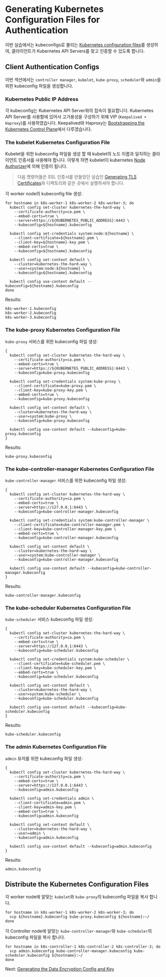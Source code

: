 # Generating Kubernetes Configuration Files for Authentication

이번 실습에서는 kubeconfigs로 불리는 [Kubernetes configuration files](https://kubernetes.io/docs/concepts/configuration/organize-cluster-access-kubeconfig/)를 생성하여, 클라이언트가 Kubernetes API Servers를 찾고 인증할 수 있도록 합니다.

## Client Authentication Configs

이번 섹션에서는 `controller manager`, `kubelet`, `kube-proxy`, `scheduler`와 `admin`을 위한 kubeconfig 파일을 생성합니다.

### Kubernetes Public IP Address

각 kubeconfig는 Kubernetes API Server와의 접속이 필요합니다. Kubernetes API Server를 사용함에 있어서 고가용성을 구성하기 위해 VIP (`Keepalived + Haproxy`)를 사용하였습니다.
Keepalived와 Haproxy는 [Bootstrapping the Kubernetes Control Plane](08-bootstrapping-kubernetes-controllers.md)에서 다루겠습니다.

### The kubelet Kubernetes Configuration File

Kubelet을 위한 kubeconfig 파일을 생성 할 때 kubelet의 노드 이름과 일치하는 클라이언트 인증서를 사용해야 합니다. 이렇게 하면 kubelet이 kubernetes [Node Authorizer](https://kubernetes.io/docs/admin/authorization/node/)에 의해 인증이 됩니다.


> 다음 명령어들은 SSL 인증서를 만들었던 실습인 [Generating TLS Certificates](04-certificate-authority.md)와 디렉토리와 같은 곳에서 실행하셔야 합니다.

각 worker node의 kubeconfig file 생성:

```
for hostname in k8s-worker-1 k8s-worker-2 k8s-worker-3; do
  kubectl config set-cluster kubernetes-the-hard-way \
    --certificate-authority=ca.pem \
    --embed-certs=true \
    --server=https://${KUBERNETES_PUBLIC_ADDRESS}:6443 \
    --kubeconfig=${hostname}.kubeconfig

  kubectl config set-credentials system:node:${hostname} \
    --client-certificate=${hostname}.pem \
    --client-key=${hostname}-key.pem \
    --embed-certs=true \
    --kubeconfig=${hostname}.kubeconfig

  kubectl config set-context default \
    --cluster=kubernetes-the-hard-way \
    --user=system:node:${hostname} \
    --kubeconfig=${hostname}.kubeconfig

  kubectl config use-context default --kubeconfig=${hostname}.kubeconfig
done
```

Results:

```
k8s-worker-1.kubeconfig
k8s-worker-2.kubeconfig
k8s-worker-3.kubeconfig
```

### The kube-proxy Kubernetes Configuration File

`kube-proxy` 서비스를 위한 kubeconfig 파일 생성:

```
{
  kubectl config set-cluster kubernetes-the-hard-way \
    --certificate-authority=ca.pem \
    --embed-certs=true \
    --server=https://${KUBERNETES_PUBLIC_ADDRESS}:6443 \
    --kubeconfig=kube-proxy.kubeconfig

  kubectl config set-credentials system:kube-proxy \
    --client-certificate=kube-proxy.pem \
    --client-key=kube-proxy-key.pem \
    --embed-certs=true \
    --kubeconfig=kube-proxy.kubeconfig

  kubectl config set-context default \
    --cluster=kubernetes-the-hard-way \
    --user=system:kube-proxy \
    --kubeconfig=kube-proxy.kubeconfig

  kubectl config use-context default --kubeconfig=kube-proxy.kubeconfig
}
```

Results:

```
kube-proxy.kubeconfig
```

### The kube-controller-manager Kubernetes Configuration File

`kube-controller-manager` 서비스를 위한 kubeconfig 파일 생성:

```
{
  kubectl config set-cluster kubernetes-the-hard-way \
    --certificate-authority=ca.pem \
    --embed-certs=true \
    --server=https://127.0.0.1:6443 \
    --kubeconfig=kube-controller-manager.kubeconfig

  kubectl config set-credentials system:kube-controller-manager \
    --client-certificate=kube-controller-manager.pem \
    --client-key=kube-controller-manager-key.pem \
    --embed-certs=true \
    --kubeconfig=kube-controller-manager.kubeconfig

  kubectl config set-context default \
    --cluster=kubernetes-the-hard-way \
    --user=system:kube-controller-manager \
    --kubeconfig=kube-controller-manager.kubeconfig

  kubectl config use-context default --kubeconfig=kube-controller-manager.kubeconfig
}
```

Results:

```
kube-controller-manager.kubeconfig
```


### The kube-scheduler Kubernetes Configuration File

`kube-scheduler` 서비스 kubeconfig 파일 생성:

```
{
  kubectl config set-cluster kubernetes-the-hard-way \
    --certificate-authority=ca.pem \
    --embed-certs=true \
    --server=https://127.0.0.1:6443 \
    --kubeconfig=kube-scheduler.kubeconfig

  kubectl config set-credentials system:kube-scheduler \
    --client-certificate=kube-scheduler.pem \
    --client-key=kube-scheduler-key.pem \
    --embed-certs=true \
    --kubeconfig=kube-scheduler.kubeconfig

  kubectl config set-context default \
    --cluster=kubernetes-the-hard-way \
    --user=system:kube-scheduler \
    --kubeconfig=kube-scheduler.kubeconfig

  kubectl config use-context default --kubeconfig=kube-scheduler.kubeconfig
}
```

Results:

```
kube-scheduler.kubeconfig
```

### The admin Kubernetes Configuration File

`admin` 유저를 위한 kubeconfig 파일 생성:

```
{
  kubectl config set-cluster kubernetes-the-hard-way \
    --certificate-authority=ca.pem \
    --embed-certs=true \
    --server=https://127.0.0.1:6443 \
    --kubeconfig=admin.kubeconfig

  kubectl config set-credentials admin \
    --client-certificate=admin.pem \
    --client-key=admin-key.pem \
    --embed-certs=true \
    --kubeconfig=admin.kubeconfig

  kubectl config set-context default \
    --cluster=kubernetes-the-hard-way \
    --user=admin \
    --kubeconfig=admin.kubeconfig

  kubectl config use-context default --kubeconfig=admin.kubeconfig
}
```

Results:

```
admin.kubeconfig
```


## 

## Distribute the Kubernetes Configuration Files

각 worker node에 알맞는 `kubelet`와 `kube-proxy`의 kubeconfig 파일을 복사 합니다.

```
for hostname in k8s-worker-1 k8s-worker-2 k8s-worker-3; do
  scp ${hostname}.kubeconfig kube-proxy.kubeconfig ${hostname}:~/
done
```
각 Controller node에 알맞는 `kube-controller-manager`와 `kube-scheduler`의 kubeconfig 파일을 복사 합니다.

```
for hostname in k8s-controller-1 k8s-controller-2 k8s-controller-3; do
  scp admin.kubeconfig kube-controller-manager.kubeconfig kube-scheduler.kubeconfig ${hostname}:~/
done
```

Next: [Generating the Data Encryption Config and Key](06-data-encryption-keys.md)
